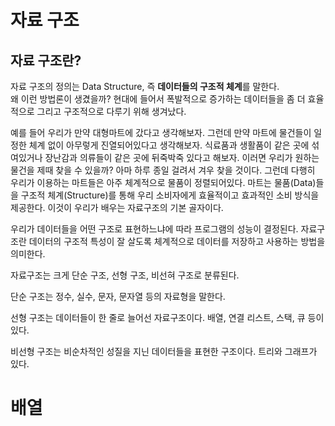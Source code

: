 # 자료 구조

## 자료 구조란?

자료 구조의 정의는 Data Structure, 즉 **데이터들의 구조적 체계**를 말한다.  
왜 이런 방법론이 생겼을까? 현대에 들어서 폭발적으로 증가하는 데이터들을 좀 더 효율적으로 그리고 구조적으로 다루기 위해 생겨났다.  

예를 들어 우리가 만약 대형마트에 갔다고 생각해보자. 그런데 만약 마트에 물건들이 일정한 체계 없이 아무렇게 진열되어있다고 생각해보자. 식료품과 생활품이 같은 곳에 섞여있거나 장난감과 의류들이 같은 곳에 뒤죽박죽 있다고 해보자. 이러면 우리가 원하는 물건을 제때 찾을 수 있을까? 아마 하루 종일 걸려서 겨우 찾을 것이다. 그런데 다행히 우리가 이용하는 마트들은 아주 체계적으로 물품이 정렬되어있다. 마트는 물품(Data)들을 구조적 체계(Structure)를 통해 우리 소비자에게 효율적이고 효과적인 소비 방식을 제공한다. 이것이 우리가 배우는 자료구조의 기본 골자이다.

우리가 데이터들을 어떤 구조로 표현하느냐에 따라 프로그램의 성능이 결정된다. 자료구조란 데이터의 구조적 특성이 잘 살도록 체계적으로 데이터를 저장하고 사용하는 방법을 의미한다.

자료구조는 크게 단순 구조, 선형 구조, 비선혀 구조로 분류된다.

단순 구조는 정수, 실수, 문자, 문자열 등의 자료형을 말한다.

선형 구조는 데이터들이 한 줄로 늘어선 자료구조이다. 배열, 연결 리스트, 스택, 큐 등이 있다.

비선형 구조는 비순차적인 성질을 지닌 데이터들을 표현한 구조이다. 트리와 그래프가 있다.


# 배열

